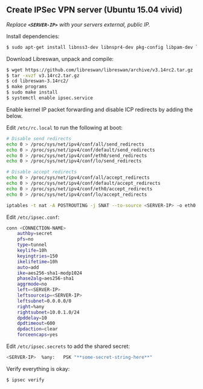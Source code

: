 Create IPSec VPN server (Ubuntu 15.04 vivid)
----------------------

_Replace **`<SERVER-IP>`** with your servers external, public IP._

Install dependencies:

```bash
$ sudo apt-get install libnss3-dev libnspr4-dev pkg-config libpam-dev libcap-ng-dev libcap-ng-utils libselinux-dev libcurl4-nss-dev libgmp3-dev flex bison gcc make libunbound-dev libnss3-tools libevent-dev
```

Download Libreswan, unpack and compile:

```bash
$ wget https://github.com/libreswan/libreswan/archive/v3.14rc2.tar.gz
$ tar -xvzf v3.14rc2.tar.gz
$ cd libreswan-3.14rc2/
$ make programs
$ sudo make install
$ systemctl enable ipsec.service
```

Enable kernel IP packet forwarding and disable ICP redirects by adding the below.

Edit `/etc/rc.local` to run the following at boot:

```bash
# Disable send redirects
echo 0 > /proc/sys/net/ipv4/conf/all/send_redirects
echo 0 > /proc/sys/net/ipv4/conf/default/send_redirects
echo 0 > /proc/sys/net/ipv4/conf/eth0/send_redirects
echo 0 > /proc/sys/net/ipv4/conf/lo/send_redirects

# Disable accept redirects
echo 0 > /proc/sys/net/ipv4/conf/all/accept_redirects
echo 0 > /proc/sys/net/ipv4/conf/default/accept_redirects
echo 0 > /proc/sys/net/ipv4/conf/eth0/accept_redirects
echo 0 > /proc/sys/net/ipv4/conf/lo/accept_redirects

iptables -t nat -A POSTROUTING -j SNAT --to-source <SERVER-IP> -o eth0
```

Edit `/etc/ipsec.conf`:

```bash
conn <CONNECTION-NAME>
	authby=secret
	pfs=no
	type=tunnel
	keylife=10h
	keyingtries=150
	ikelifetime=10h
	auto=add
	ike=aes256-sha1-modp1024
	phase2alg=aes256-sha1
	aggrmode=no
	left=<SERVER-IP>
	leftsourceip=<SERVER-IP>
	leftsubnet=0.0.0.0/0
	right=%any
	rightsubnet=10.0.1.0/24
	dpddelay=10
	dpdtimeout=600
	dpdaction=clear
	forceencaps=yes
```

Edit `/etc/ipsec.secrets` to add the shared secret:

```bash
<SERVER-IP>  %any:   PSK "**some-secret-string-here**"
```

Verify everything is okay:

```bash
$ ipsec verify
```
